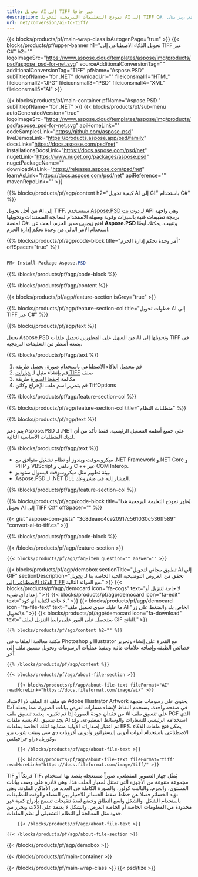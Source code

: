 ```yaml
---
title: تحويل AI إلى TIFF عبر جافا
description: نموذج التعليمات البرمجية لتحويل AI إلى TIFF C#. استخدم رمز مثال API لملفات AI المجمعة لتحويل TIFF داخل VB.NET أو ASP.Net أو أي تطبيق يستند إلى .NET.
url: net/conversion/ai-to-tiff/
---
```


{{< blocks/products/pf/main-wrap-class isAutogenPage="true" >}}
{{< blocks/products/pf/upper-banner h1="تحويل الذكاء الاصطناعي إلى TIFF عبر C#" h2="" logoImageSrc="https://www.aspose.cloud/templates/aspose/img/products/psd/aspose_psd-for-net.svg" sourceAdditionalConversionTag="" additionalConversionTag="TIFF" pfName="Aspose.PSD" subTitlepfName="for .NET" downloadUrl="" fileiconsmall1="HTML" fileiconsmall2="JPG" fileiconsmall3="PSD" fileiconsmall4="XML" fileiconsmall5="AI" >}}

{{< blocks/products/pf/main-container pfName="Aspose.PSD " subTitlepfName="for .NET" >}}
{{< blocks/products/pf/sub-menu autoGeneratedVersion="true" logoImageSrc="https://www.aspose.cloud/templates/aspose/img/products/psd/aspose_psd-for-net.svg" apiHomeLink="" codeSamplesLink="https://github.com/aspose-psd" liveDemosLink="https://products.aspose.app/psd/family" docsLink="https://docs.aspose.com/psd/net" installationsDocsLink="https://docs.aspose.com/psd/net" nugetLink="https://www.nuget.org/packages/aspose.psd" nugetPackageName="" downloadAsLink="https://releases.aspose.com/psd/net" learnAsLink="https://docs.aspose.com/psd/net" apiReference="" mavenRepoLink="" >}}

{{% blocks/products/pf/agp/content h2="كيفية تحويل AI إلى GIF باستخدام C#" %}}

من أجل تحويل AI إلى TIFF، سنستخدم <a href="/psd/{{< lang-code >}}net">Aspose.PSD لـ دوت نت</a> API وهي واجهة برمجة تطبيقات غنية بالميزات وقوية وسهلة الاستخدام لمعالجة المستندات وتحويلها لمنصة C#. افتح <a href="https://www.nuget.org/packages/aspose.psd">نوجيت</a> مدير الحزم، ابحث عن <b>Aspose.PSD</b> وتثبيت. يمكنك أيضًا استخدام الأمر التالي من وحدة تحكم إدارة الحزم.

{{% blocks/products/pf/agp/code-block title="أمر وحدة تحكم إدارة الحزم" offSpacer="true" %}}

```cs

PM> Install-Package Aspose.PSD

```

{{% /blocks/products/pf/agp/code-block %}}

{{% /blocks/products/pf/agp/content %}}

{{< blocks/products/pf/agp/feature-section isGrey="true" >}}

{{% blocks/products/pf/agp/feature-section-col title="خطوات تحويل AI إلى TIFF عبر C#" %}}

{{% blocks/products/pf/agp/text %}}

 يجعل Aspose.PSD من السهل على المطورين تحميل ملفات AI وتحويلها إلى TIFF في بضعة أسطر من التعليمات البرمجية.

{{% /blocks/products/pf/agp/text %}}

1. قم بتحميل الذكاء الاصطناعي باستخدام [صورة. تحميل](https://apireference.aspose.com/psd/net/aspose.psd/image/methods/load/index) طريقة
1. قم بإنشاء مثيل لـ [خيارات TIFF](https://apireference.aspose.com/psd/net/aspose.psd.imageoptions/TiffOptions) صنف
1. مكالمة [احفظ الصورة](https://apireference.aspose.com/psd/net/aspose.psd/image/methods/save/index) طريقة
1. قم بتمرير اسم ملف الإخراج وكائن TiffOptions

{{% /blocks/products/pf/agp/feature-section-col %}}

{{% blocks/products/pf/agp/feature-section-col title="متطلبات النظام" %}}

{{% blocks/products/pf/agp/text %}}

 يتم دعم Aspose.PSD لـ .NET على جميع أنظمة التشغيل الرئيسية. فقط تأكد من أن لديك المتطلبات الأساسية التالية.

{{% /blocks/products/pf/agp/text %}}

- ميكروسوفت ويندوز أو نظام تشغيل متوافق مع .NET Framework و.NET Core و PHP و VBScript و دلفي و C ++ عبر COM Interop.
- بيئة تطوير مثل ميكروسوفت فيسوال ستوديو.
- Aspose.PSD لـ .NET DLL المشار إليه في مشروعك.

{{% /blocks/products/pf/agp/feature-section-col %}}

{{% blocks/products/pf/agp/code-block title="يُظهر نموذج التعليمة البرمجية هذا تحويل AI إلى TIFF C#" offSpacer="" %}}

{{< gist "aspose-com-gists" "3c8deaec4ce20917c561030c536ff589" "convert-ai-to-tiff.cs" >}}

{{% /blocks/products/pf/agp/code-block %}}

{{< /blocks/products/pf/agp/feature-section >}}

    {{< blocks/products/pf/agp/faq-item question="" answer="" >}}
 

<!-- aboutfile Starts -->

{{< blocks/products/pf/agp/demobox sectionTitle="تطبيق مجاني لتحويل AI إلى GIF" sectionDescription="تحقق من العروض التوضيحية الحية الخاصة بنا لـ [تحويل الذكاء الاصطناعي إلى TIFF](https://products.aspose.app/psd/conversion/ai-to-tiff) مع الفوائد التالية." >}}
        {{< blocks/products/pf/agp/democard icon="fa-cogs" text="لا حاجة لتنزيل أو إعداد أي شيء." >}}
        {{< blocks/products/pf/agp/democard icon="fa-edit" text="لا حاجة لكتابة أي كود." >}}
        {{< blocks/products/pf/agp/democard icon="fa-file-text" text="ما عليك سوى تحميل ملف AI الخاص بك والضغط على زر\" تحويل\»." >}}
        {{< blocks/products/pf/agp/democard icon="fa-download" text="ستحصل على الفور على رابط التنزيل لملف GIF الناتج." >}}

    {{% blocks/products/pf/agp/content h2="" %}}

مكتبة معالجة الملفات في Photoshop و Illustrator مع القدرة على إنشاء وتحرير خصائص الطبقة وإضافة علامات مائية وتنفيذ عمليات الرسومات وتحويل تنسيق ملف إلى آخر.



    {{% /blocks/products/pf/agp/content %}}

    {{< blocks/products/pf/agp/about-file-section >}}

        {{< blocks/products/pf/agp/about-file-text fileFormat="AI" readMoreLink="https://docs.fileformat.com/image/ai/" >}}
الملف ذو الامتداد.ai هو ملف Adobe Illustrator Artwork يحتوي على رسومات متجهة في صفحة واحدة. يستخدم النقاط لإنشاء مسارات لعرض بيانات الصورة، مما يجعله آمنًا من فقدان جودة الصورة إذا تم تكبيره. يعتمد تنسيق ملف AI على تنسيق ملف PGF الذي يشبه ملفات AI. يجد تنسيق AI استخدامه الرئيسي للشعارات والوسائط المطبوعة، وقد تم اعتبار إصداراته الأولية مشابهة لتلك الخاصة بملفات EPS. يمكن فتح ملفات الذكاء الاصطناعي باستخدام أدوات أدوبي إليستراتور وأدوبي أكروبات دي سي وبينت شوب برو وكوريل دراو جرافيكس.

        {{< /blocks/products/pf/agp/about-file-text >}}

        {{< blocks/products/pf/agp/about-file-text fileFormat="tiff" readMoreLink="https://docs.fileformat.com/image/tiff/" >}}
TIF فرنكاً أو TIF، يُمثّل جهاز التصوير المقطعي، صوراً مستعجلة يقصد بها استخدام مجموعة متنوعة من الأجهزة التي تمتثل لمعيار الملف هذا.  وهي قادرة على وصف بيانات المستوى، والجرم، والباليت كولور، والصورة الكاملة في العديد من الأماكن الملونة.  وهي تؤيد الخسائر فضلا عن خطط ضغط الخسائر للاختيار بين الفضاء والوقت للتطبيقات باستخدام الشكل.  والشكل واسع النطاق وخضع لعدة تنقيحات تسمح بإدراج كمية غير محدودة من المعلومات الخاصة أو الخاصة الغرض.  والشكل لا يعتمد على الآلات ويحرر من حدود مثل المعالجة أو النظام التشغيلي أو نظم الملفات.

        {{< /blocks/products/pf/agp/about-file-text >}}

    {{< /blocks/products/pf/agp/about-file-section >}}

{{< /blocks/products/pf/agp/demobox >}}

<!-- aboutfile Ends -->



{{< /blocks/products/pf/main-container >}}
    
{{< /blocks/products/pf/main-wrap-class >}}
{{< psd/tize >}}
